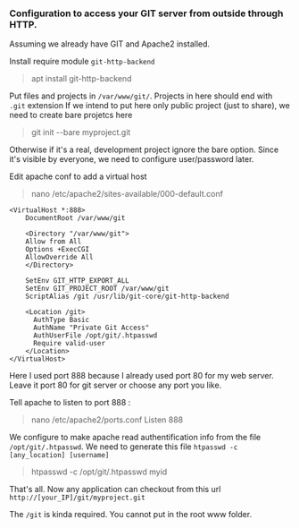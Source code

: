 ### Configuration to access your GIT server from outside through HTTP.

Assuming we already have GIT and Apache2 installed.

Install require module `git-http-backend`

> apt install git-http-backend


Put files and projects in `/var/www/git/`. Projects in here should end with `.git` extension
If we intend to put here only public project (just to share), we need to create bare projetcs here

> git init --bare myproject.git

Otherwise if it's a real, development project ignore the bare option. Since it's visible by everyone, we need to configure user/password later.


Edit apache conf to add a virtual host

> nano /etc/apache2/sites-available/000-default.conf

    <VirtualHost *:888>
        DocumentRoot /var/www/git

        <Directory "/var/www/git">
        Allow from All
        Options +ExecCGI
        AllowOverride All
        </Directory>

        SetEnv GIT_HTTP_EXPORT_ALL
        SetEnv GIT_PROJECT_ROOT /var/www/git
        ScriptAlias /git /usr/lib/git-core/git-http-backend

        <Location /git>
          AuthType Basic
          AuthName "Private Git Access"
          AuthUserFile /opt/git/.htpasswd
          Require valid-user
        </Location>
    </VirtualHost>

Here I used port 888 because I already used port 80 for my web server. Leave it port 80 for git server or choose any port you like.

Tell apache to listen to port 888 :

> nano /etc/apache2/ports.conf
> Listen 888

We configure to make apache read authentification info from the file `/opt/git/.htpasswd`. We need to generate this file  `htpasswd -c [any_location] [username]`

> htpasswd -c /opt/git/.htpasswd myid


That's all. Now any application can checkout from this url `http://[your_IP]/git/myproject.git`

The `/git` is kinda required. You cannot put in the root www folder.
